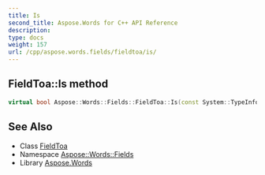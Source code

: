 ```yaml
---
title: Is
second_title: Aspose.Words for C++ API Reference
description: 
type: docs
weight: 157
url: /cpp/aspose.words.fields/fieldtoa/is/
---
```

## FieldToa::Is method




```cpp
virtual bool Aspose::Words::Fields::FieldToa::Is(const System::TypeInfo &target) const override
```

## See Also

* Class [FieldToa](../)
* Namespace [Aspose::Words::Fields](../../)
* Library [Aspose.Words](../../../)
